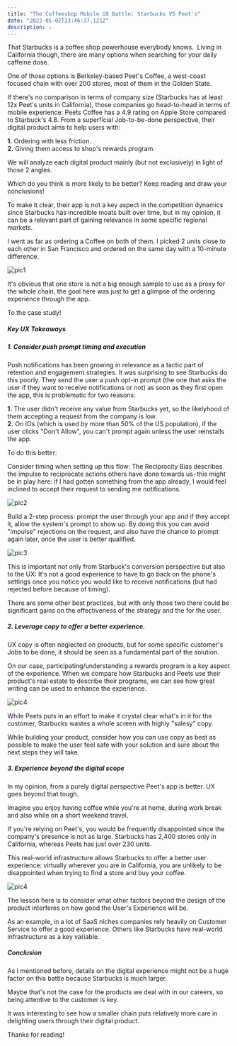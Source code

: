 ```yaml
---
title: "The Coffeeshop Mobile UX Battle: Starbucks VS Peet's"
date: "2022-05-02T23:46:37.121Z"
description: ☕
---
```



That Starbucks is a coffee shop powerhouse everybody knows. 
Living in California though, there are many options when searching for your daily caffeine dose.

One of those options is Berkeley-based Peet's Coffee, a west-coast focused chain with over 200 stores, most of them in the Golden State.

If there's no comparison in terms of company size (Starbucks has at least 12x Peet's units in California), those companies go head-to-head in terms of mobile experience: Peets Coffee has a 4.9 rating on Apple Store compared to Starbuck's 4.8.
From a superficial Job-to-be-done perspective, their digital product aims to help users with: 

**1.** Ordering with less friction.  
**2.** Giving them access to shop's rewards program.  

We will analyze each digital product mainly (but not exclusively) in light of those 2 angles.  

Which do you think is more likely to be better? Keep reading and draw your conclusions!   

To make it clear, their app is not a key aspect in the competition dynamics since Starbucks has incredible moats built over time, but in my opinion, it can be a relevant part of gaining relevance in some specific regional markets. 

I went as far as ordering a Coffee on both of them. I picked 2 units close to each other in San Francisco and ordered on the same day with a 10-minute difference.   

![pic1](./coffeebodyimages/coffeebody1.png)

It's obvious that one store is not a big enough sample to use as a proxy for the whole chain, the goal here was just to get a glimpse of the ordering experience through the app.

To the case study!

<Slider/>

##### Key UX Takeaways

##### 1.  Consider push prompt timing and execution

Push notifications has been growing in relevance as a tactic part of retention and engagement strategies.
It was surprising to see Starbucks do this poorly. They send the user a push opt-in prompt (the one that asks the user if they want to receive notifications or not) as soon as they first open the app, this is problematic for two reasons:

**1.**  The user didn't receive any value from Starbucks yet, so the likelyhood of them accepting a request from the company is low.  
**2.**  On IOs (which is used by more than 50% of the US population), if the user clicks "Don't Allow", you can't prompt again unless the user reinstalls the app.  

To do this better:

Consider timing when setting up this flow: The Reciprocity Bias describes the impulse to reciprocate actions others have done towards us - this might be in play here: if I had gotten something from the app already, I would feel inclined to accept their request to sending me notifications.

![pic2](./coffeebodyimages/coffeebody2.png)

Build a 2-step process: prompt the user through your app and if they accept it, allow the system's prompt to show up. By doing this you can avoid "impulse" rejections on the request, and also have the chance to prompt again later, once the user is better qualified.

![pic3](./coffeebodyimages/coffeebody3.png)

This is important not only from Starbuck's conversion perspective but also to the UX: It's not a good experience to have to go back on the phone's settings once you notice you would like to receive notifications (but had rejected before because of timing).

There are some other best practices, but with only those two there could be significant gains on the effectiveness of the strategy and the for the user.

##### 2. Leverage copy to offer a better experience.

UX copy is often neglected on products, but for some specific customer's Jobs to be done, it should be seen as a fundamental part of the solution. 

On our case, participating/understanding a rewards program is a key aspect of the experience. When we compare how Starbucks and Peets use their product's real estate to describe their programs, we can see how great writing can be used to enhance the experience.

![pic4](./coffeebodyimages/coffeebody4.png)

While Peets puts in an effort to make it crystal clear what's in it for the customer, Starbucks wastes a whole screen with highly "salesy" copy.

While building your product, consider how you can use copy as best as possible to make the user feel safe with your solution and sure about the next steps they will take.


##### 3. Experience beyond the digital scope

In my opinion, from a purely digital perspective Peet's app is better. UX goes beyond that tough.

Imagine you enjoy having coffee while you're at home, during work break and also while on a short weekend travel.

If you're relying on Peet's, you would be frequently disappointed since the company's presence is not as large. Starbucks has 2,400 stores only in California, whereas Peets has just over 230 units. 

This real-world infrastructure allows Starbucks to offer a better user experience: virtually wherever you are in California, you are unlikely to be disappointed when trying to find a store and buy your coffee.

![pic4](./coffeebodyimages/coffeebody5.png)

The lesson here is to consider what other factors beyond the design of the product interferes on how good the User's Experience will be.

As an example, in a lot of SaaS niches companies rely heavily on Customer Service to offer a good experience. Others like Starbucks have real-world infrastructure as a key variable.

##### **Conclusion**

As I mentioned before, details on the digital experience might not be a huge factor on this battle because Starbucks is much larger.

Maybe that's not the case for the products we deal with in our careers, so being attentive to the customer is key.

It was interesting to see how a smaller chain puts relatively more care in delighting users through their digital product.

Thanks for reading!




